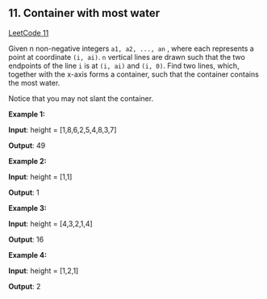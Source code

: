 ## 11. Container with most water

[LeetCode 11](https://leetcode.com/problems/container-with-most-water/)

Given n non-negative integers `a1, a2, ..., an` , where each represents a point at coordinate `(i, ai)`. `n` vertical lines are drawn such that the two endpoints of the line `i` is at `(i, ai)` and `(i, 0)`. 
Find two lines, which, together with the x-axis forms a container, such that the container contains the most water.

Notice that you may not slant the container.

**Example 1:**

**Input**: height = [1,8,6,2,5,4,8,3,7]

**Output**: 49

**Example 2:**

**Input**: height = [1,1]

**Output**: 1

**Example 3:**

**Input**: height = [4,3,2,1,4]

**Output**: 16

**Example 4:**

**Input**: height = [1,2,1]

**Output**: 2
